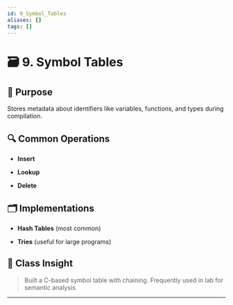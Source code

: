 ```yaml
---
id: 9_Symbol_Tables
aliases: []
tags: []
---
```


# 🗃️ 9. Symbol Tables

## 📌 Purpose

Stores metadata about identifiers like variables, functions, and types during compilation.

## 🔍 Common Operations

- **Insert**
    
- **Lookup**
    
- **Delete**
    

## 🗂️ Implementations

- **Hash Tables** (most common)
    
- **Tries** (useful for large programs)
    

## 📝 Class Insight

> Built a C-based symbol table with chaining. Frequently used in lab for semantic analysis.

---
